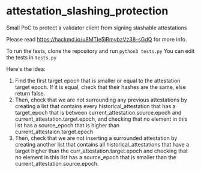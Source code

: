# attestation_slashing_protection
Small PoC to protect a validator client from signing slashable attestations

Please read https://hackmd.io/u8MTIe5IRmybzVz38-sGdQ for more info. 

To run the tests, clone the repository and run `python3 tests.py`
You can edit the tests in `tests.py`

Here's the idea:
  1. Find the first target epoch that is smaller or equal to the attestation target epoch. If it is equal, check that their hashes are the same, else return false.
  2. Then, check that we are not surrounding any previous attestations by creating a list that contains every historical_attestation that has a target_epoch that is between current_attestation.source.epoch and current_attestation.target.epoch, and checking that no element in this list has a source_epoch that is higher than current_attestaion.target.epoch
  3. Then, check that we are not inserting a surrounded attestation by creating another list that contains all historical_attestations that have a target higher than the curr_attestation.target.epoch and checking that no element in this list has a source_epoch that is smaller than the current_attestation.source.epoch.

